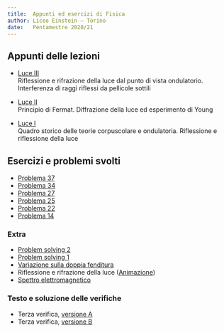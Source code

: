 ```yaml
---
title:  Appunti ed esercizi di Fisica 
author: Liceo Einstein – Torino
date:   Pentamestre 2020/21
---
```


## Appunti delle lezioni

* [Luce III](cap12-lec3.pdf)  
  Riflessione e rifrazione della luce dal punto di vista ondulatorio. Interferenza di raggi riflessi da pellicole sottili
  
* [Luce II](cap12-lec2.pdf)  
  Principio di Fermat. Diffrazione della luce ed esperimento di Young
  
* [Luce I](cap12-lec1.pdf)  
  Quadro storico delle teorie corpuscolare e ondulatoria. Riflessione e riflessione della luce

## Esercizi e problemi svolti

* [Problema 37](ex/cap12-37.html)
* [Problema 34](ex/cap12-34.html)
* [Problema 27](ex/cap12-27.html)
* [Problema 25](ex/cap12-25.html)
* [Problema 22](ex/cap12-22.html)
* [Problema 14](ex/cap12-14.html)

### Extra

* [Problem solving 2](ex/cap12-e3.html)
* [Problem solving 1](ex/cap12-e2.html)
* [Variazione sulla doppia fenditura](ex/cap12-e1.html)
* Riflessione e rifrazione della luce ([Animazione](https://www.geogebra.org/m/dgxtrr3a))
* [Spettro elettromagnetico](https://upload.wikimedia.org/wikipedia/commons/2/25/Electromagnetic-Spectrum.svg)

### Testo e soluzione delle verifiche

* Terza verifica, [versione A](test1a.pdf)
* Terza verifica, [versione B](test1b.pdf)
